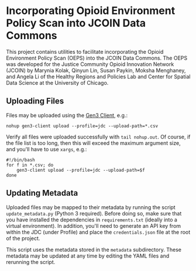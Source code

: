 # Incorporating Opioid Environment Policy Scan into JCOIN Data Commons

This project contains utilities to facilitate incorporating the Opioid
Environment Policy Scan (OEPS) into the JCOIN Data Commons. The OEPS was
developed for the Justice Community Opioid Innovation Network (JCOIN) by
Marynia Kolak, Qinyun Lin, Susan Paykin, Moksha Menghaney, and Angela Li of
the Healthy Regions and Policies Lab and Center for Spatial Data Science at
the University of Chicago.

## Uploading Files

Files may be uploaded using the
[Gen3 Client](https://github.com/uc-cdis/cdis-data-client/releases), e.g.:
    
    nohup gen3-client upload --profile=jdc --upload-path=*.csv

Verify all files were uploaded successfully with `tail nohup.out`. Of course,
if the file list is too long, then this will exceed the maximum argument size,
and you'll have to use `xargs`, e.g.:
    
    #!/bin/bash
    for f in *.csv; do
        gen3-client upload --profile=jdc --upload-path=$f
    done

## Updating Metadata

Uploaded files may be mapped to their metadata by running the script
`update_metadata.py` (Python 3 required). Before doing so, make sure that you
have installed the dependencies in `requirements.txt` (ideally into a virtual
environment). In addition, you'll need to generate an API key from within the
JDC (under Profile) and place the `credentials.json` file at the root of the
project.

This script uses the metadata stored in the `metadata` subdirectory. These
metadata may be updated at any time by editing the YAML files and rerunning
the script.
